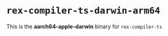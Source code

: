 # `rex-compiler-ts-darwin-arm64`

This is the **aarch64-apple-darwin** binary for `rex-compiler-ts`
